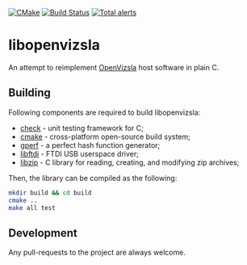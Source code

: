 [![CMake](https://github.com/matwey/libopenvizsla/actions/workflows/cmake.yml/badge.svg)](https://github.com/matwey/libopenvizsla/actions/workflows/cmake.yml)
[![Build Status](https://semaphoreci.com/api/v1/matwey/libopenvizsla/branches/master/badge.svg)](https://semaphoreci.com/matwey/libopenvizsla)
[![Total alerts](https://img.shields.io/lgtm/alerts/g/matwey/libopenvizsla.svg?logo=lgtm&logoWidth=18)](https://lgtm.com/projects/g/matwey/libopenvizsla/alerts/)

# libopenvizsla
An attempt to reimplement [OpenVizsla](http://openvizsla.org/) host software in plain C.

## Building
Following components are required to build libopenvizsla:
* [check] - unit testing framework for C;
* [cmake] - cross-platform open-source build system;
* [gperf] - a perfect hash function generator;
* [libftdi] - FTDI USB userspace driver;
* [libzip] - C library for reading, creating, and modifying zip archives;

Then, the library can be compiled as the following:
```sh
mkdir build && cd build
cmake ..
make all test
```

## Development
Any pull-requests to the project are always welcome.

[check]:http://check.sourceforge.net/
[cmake]:http://www.cmake.org/
[gperf]:https://www.gnu.org/software/gperf/
[libftdi]:https://www.intra2net.com/en/developer/libftdi/
[libzip]:https://libzip.org/
